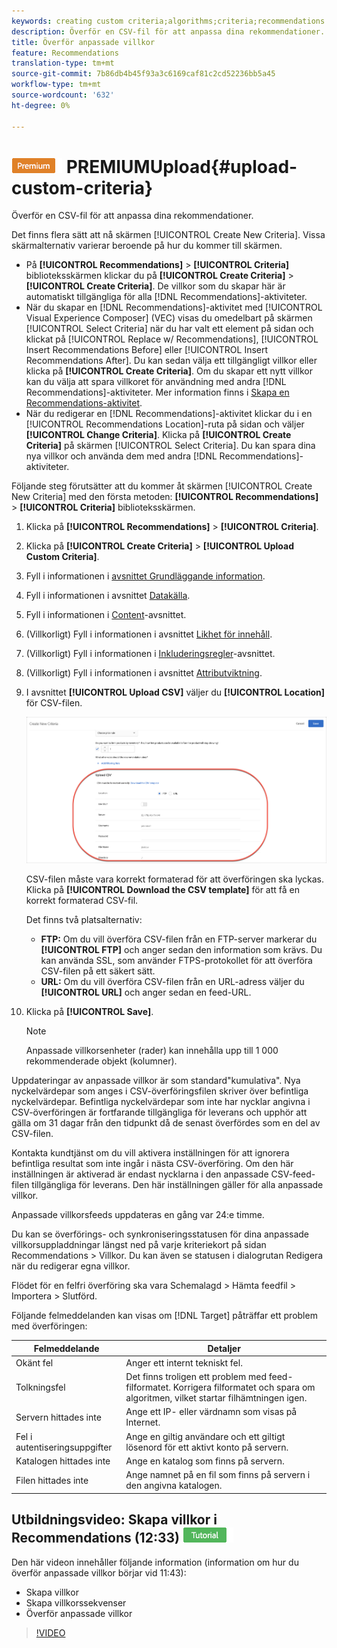```yaml
---
keywords: creating custom criteria;algorithms;criteria;recommendations criteria;csv;ftp;upload csv
description: Överför en CSV-fil för att anpassa dina rekommendationer.
title: Överför anpassade villkor
feature: Recommendations
translation-type: tm+mt
source-git-commit: 7b86db4b45f93a3c6169caf81c2cd52236bb5a45
workflow-type: tm+mt
source-wordcount: '632'
ht-degree: 0%

---
```



# ![Egna villkor för ](/help/assets/premium.png) PREMIUMUpload{#upload-custom-criteria}

Överför en CSV-fil för att anpassa dina rekommendationer.

Det finns flera sätt att nå skärmen [!UICONTROL Create New Criteria]. Vissa skärmalternativ varierar beroende på hur du kommer till skärmen.

* På **[!UICONTROL Recommendations]** > **[!UICONTROL Criteria]** biblioteksskärmen klickar du på **[!UICONTROL Create Criteria]** > **[!UICONTROL Create Criteria]**. De villkor som du skapar här är automatiskt tillgängliga för alla [!DNL Recommendations]-aktiviteter.
* När du skapar en [!DNL Recommendations]-aktivitet med [!UICONTROL Visual Experience Composer] (VEC) visas du omedelbart på skärmen [!UICONTROL Select Criteria] när du har valt ett element på sidan och klickat på [!UICONTROL Replace w/ Recommendations], [!UICONTROL Insert Recommendations Before] eller [!UICONTROL Insert Recommendations After]. Du kan sedan välja ett tillgängligt villkor eller klicka på **[!UICONTROL Create Criteria]**. Om du skapar ett nytt villkor kan du välja att spara villkoret för användning med andra [!DNL Recommendations]-aktiviteter. Mer information finns i [Skapa en Recommendations-aktivitet](/help/c-recommendations/t-create-recs-activity/create-recs-activity.md).
* När du redigerar en [!DNL Recommendations]-aktivitet klickar du i en [!UICONTROL Recommendations Location]-ruta på sidan och väljer **[!UICONTROL Change Criteria]**. Klicka på **[!UICONTROL Create Criteria]** på skärmen [!UICONTROL Select Criteria]. Du kan spara dina nya villkor och använda dem med andra [!DNL Recommendations]-aktiviteter.

Följande steg förutsätter att du kommer åt skärmen [!UICONTROL Create New Criteria] med den första metoden: **[!UICONTROL Recommendations]** > **[!UICONTROL Criteria]** biblioteksskärmen.

1. Klicka på **[!UICONTROL Recommendations]** > **[!UICONTROL Criteria]**.

1. Klicka på **[!UICONTROL Create Criteria]** > **[!UICONTROL Upload Custom Criteria]**.

1. Fyll i informationen i [avsnittet Grundläggande information](/help/c-recommendations/c-algorithms/create-new-algorithm.md#info).

1. Fyll i informationen i avsnittet [Datakälla](/help/c-recommendations/c-algorithms/create-new-algorithm.md#data-source).

1. Fyll i informationen i [Content](/help/c-recommendations/c-algorithms/create-new-algorithm.md#content)-avsnittet.

1. (Villkorligt) Fyll i informationen i avsnittet [Likhet för innehåll](/help/c-recommendations/c-algorithms/create-new-algorithm.md#similarity).

1. (Villkorligt) Fyll i informationen i [Inkluderingsregler](/help/c-recommendations/c-algorithms/create-new-algorithm.md#inclusion)-avsnittet.

1. (Villkorligt) Fyll i informationen i avsnittet [Attributviktning](/help/c-recommendations/c-algorithms/create-new-algorithm.md#weighting).

1. I avsnittet **[!UICONTROL Upload CSV]** väljer du **[!UICONTROL Location]** för CSV-filen.

   ![Överför CSV-avsnitt](/help/c-recommendations/c-algorithms/assets/upload-csv.png)

   CSV-filen måste vara korrekt formaterad för att överföringen ska lyckas. Klicka på **[!UICONTROL Download the CSV template]** för att få en korrekt formaterad CSV-fil.

   Det finns två platsalternativ:

   * **FTP:** Om du vill överföra CSV-filen från en FTP-server markerar du  **[!UICONTROL FTP]** och anger sedan den information som krävs. Du kan använda SSL, som använder FTPS-protokollet för att överföra CSV-filen på ett säkert sätt.
   * **URL:** Om du vill överföra CSV-filen från en URL-adress väljer du  **[!UICONTROL URL]** och anger sedan en feed-URL.

1. Klicka på **[!UICONTROL Save]**.

   >[!NOTE]
   >
   >Anpassade villkorsenheter (rader) kan innehålla upp till 1 000 rekommenderade objekt (kolumner).

Uppdateringar av anpassade villkor är som standard&quot;kumulativa&quot;. Nya nyckelvärdepar som anges i CSV-överföringsfilen skriver över befintliga nyckelvärdepar. Befintliga nyckelvärdepar som inte har nycklar angivna i CSV-överföringen är fortfarande tillgängliga för leverans och upphör att gälla om 31 dagar från den tidpunkt då de senast överfördes som en del av CSV-filen.

Kontakta kundtjänst om du vill aktivera inställningen för att ignorera befintliga resultat som inte ingår i nästa CSV-överföring. Om den här inställningen är aktiverad är endast nycklarna i den anpassade CSV-feed-filen tillgängliga för leverans. Den här inställningen gäller för alla anpassade villkor.

Anpassade villkorsfeeds uppdateras en gång var 24:e timme.

Du kan se överförings- och synkroniseringsstatusen för dina anpassade villkorsuppladdningar längst ned på varje kriteriekort på sidan Recommendations > Villkor. Du kan även se statusen i dialogrutan Redigera när du redigerar egna villkor.

Flödet för en felfri överföring ska vara Schemalagd > Hämta feedfil > Importera > Slutförd.

Följande felmeddelanden kan visas om [!DNL Target] påträffar ett problem med överföringen:

| Felmeddelande | Detaljer |
|--- |--- |
| Okänt fel | Anger ett internt tekniskt fel. |
| Tolkningsfel | Det finns troligen ett problem med feed-filformatet. Korrigera filformatet och spara om algoritmen, vilket startar filhämtningen igen. |
| Servern hittades inte | Ange ett IP- eller värdnamn som visas på Internet. |
| Fel i autentiseringsuppgifter | Ange en giltig användare och ett giltigt lösenord för ett aktivt konto på servern. |
| Katalogen hittades inte | Ange en katalog som finns på servern. |
| Filen hittades inte | Ange namnet på en fil som finns på servern i den angivna katalogen. |

## Utbildningsvideo: Skapa villkor i Recommendations (12:33) ![Tutorial badge](/help/assets/tutorial.png)

Den här videon innehåller följande information (information om hur du överför anpassade villkor börjar vid 11:43):

* Skapa villkor
* Skapa villkorssekvenser
* Överför anpassade villkor

>[!VIDEO](https://video.tv.adobe.com/v/27694?quality=12)
